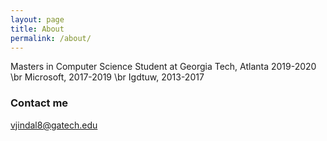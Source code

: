 ```yaml
---
layout: page
title: About
permalink: /about/
---
```


Masters in Computer Science Student at Georgia Tech, Atlanta 2019-2020 \br
Microsoft, 2017-2019 \br
Igdtuw, 2013-2017

### Contact me

[vjindal8@gatech.edu](mailto:vjindal8@gatech.edu)
